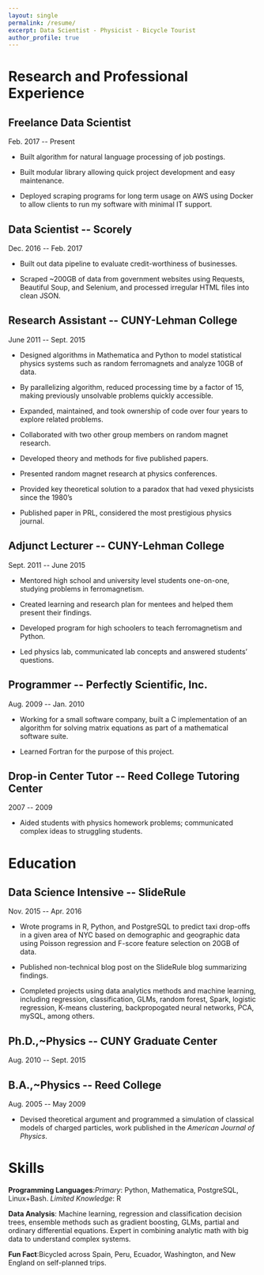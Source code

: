 ```yaml
---
layout: single
permalink: /resume/
excerpt: Data Scientist - Physicist - Bicycle Tourist
author_profile: true
---
```


Research and Professional Experience
====================================

Freelance Data Scientist
---------------------
Feb. 2017 -- Present

-   Built algorithm for natural language processing of job postings.

-   Built modular library allowing quick project development and easy
    maintenance.

-   Deployed scraping programs for long term usage on AWS using Docker
    to allow clients to run my software with minimal IT support.

Data Scientist -- Scorely
-------------------------
Dec. 2016 -- Feb. 2017

-   Built out data pipeline to evaluate credit-worthiness of businesses.

-   Scraped \~200GB of data from government websites using Requests,
    Beautiful Soup, and Selenium, and processed irregular HTML files
    into clean JSON.

Research Assistant -- CUNY-Lehman College
-----------------------------------------
June 2011 -- Sept. 2015

-   Designed algorithms in Mathematica and Python to model statistical
    physics systems such as random ferromagnets and analyze 10GB of
    data.

-   By parallelizing algorithm, reduced processing time by a factor of
    15, making previously unsolvable problems quickly accessible.

-   Expanded, maintained, and took ownership of code over four years to
    explore related problems.

-   Collaborated with two other group members on random magnet research.

-   Developed theory and methods for five published papers.

-   Presented random magnet research at physics conferences.

-   Provided key theoretical solution to a paradox that had vexed
    physicists since the 1980’s

-   Published paper in PRL, considered the most prestigious physics
    journal.

Adjunct Lecturer -- CUNY-Lehman College
---------------------------------------
Sept. 2011 -- June 2015

-   Mentored high school and university level students one-on-one,
    studying problems in ferromagnetism.

-   Created learning and research plan for mentees and helped them
    present their findings.

-   Developed program for high schoolers to teach ferromagnetism and
    Python.

-   Led physics lab, communicated lab concepts and answered students’
    questions.

Programmer -- Perfectly Scientific, Inc.
----------------------------------------
Aug. 2009 -- Jan. 2010

-   Working for a small software company, built a C implementation of an
    algorithm for solving matrix equations as part of a mathematical
    software suite.

-   Learned Fortran for the purpose of this project.

Drop-in Center Tutor -- Reed College Tutoring Center
----------------------------------------------------
2007 -- 2009

-   Aided students with physics homework problems; communicated complex
    ideas to struggling students.

Education
=========

Data Science Intensive -- SlideRule
-----------------------------------
Nov. 2015 -- Apr. 2016

-   Wrote programs in R, Python, and PostgreSQL to predict taxi
    drop-offs in a given area of NYC based on demographic and geographic
    data using Poisson regression and F-score feature selection on 20GB
    of data.

-   Published non-technical blog post on the SlideRule blog summarizing
    findings.

-   Completed projects using data analytics methods and machine
    learning, including regression, classification, GLMs, random forest,
    Spark, logistic regression, K-means clustering, backpropogated
    neural networks, PCA, mySQL, among others.

Ph.D.,~Physics -- CUNY Graduate Center
--------------------------------------
Aug. 2010 -- Sept. 2015

B.A.,~Physics -- Reed College
-----------------------------
Aug. 2005 -- May 2009

-   Devised theoretical argument and programmed a simulation of
    classical models of charged particles, work published in the
    *American Journal of Physics*.

Skills
======
**Programming Languages**:*Primary*: Python,  Mathematica, PostgreSQL, Linux+Bash. *Limited Knowledge*: R

**Data Analysis**: Machine learning, regression and classification decision trees, ensemble methods such as gradient boosting, GLMs, partial and ordinary differential equations. Expert in combining analytic math with big data to understand complex systems.

**Fun Fact**:Bicycled across Spain, Peru, Ecuador, Washington, and New England on self-planned trips.
